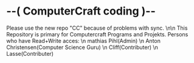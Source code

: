--( ComputerCraft coding )--
=====================
Please use the new repo "CC" because of problems with sync.
\n\n
This Repository is primary for Computercraft Programs and Projekts.
Persons who have Read+Write acces:
\n mathias Pihl(Admin)
\n Anton Christensen(Computer Science Guru)
\n Cliff(Contributer)
\n Lasse(Contributer)

